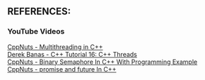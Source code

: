 ## REFERENCES:
### YouTube Videos
[CppNuts - Multithreading in C++](https://www.youtube.com/watch?v=TPVH_coGAQs&list=PLk6CEY9XxSIAeK-EAh3hB4fgNvYkYmghp) \
[Derek Banas - C++ Tutorial 16: C++ Threads](https://www.youtube.com/watch?v=IdwJdJw65tU) \
[CppNuts - Binary Semaphore In C++ With Programming Example](https://www.youtube.com/watch?v=fEC9Q-vShq8) \
[CppNuts - promise and future In C++](https://www.youtube.com/watch?v=XDZkyQVsbDY&t=9s)